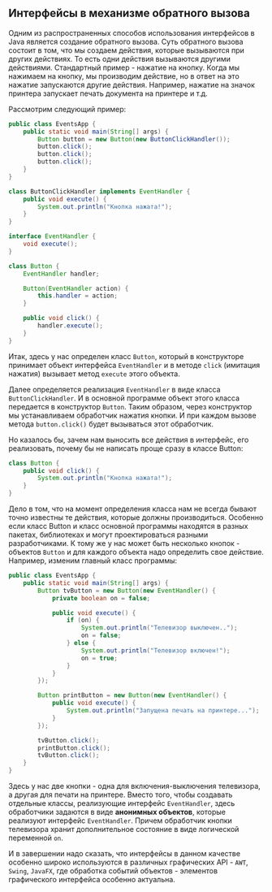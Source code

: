 ## Интерфейсы в механизме обратного вызова
Одним из распространенных способов использования интерфейсов в Java является создание обратного вызова. Суть обратного вызова состоит в том, что мы создаем действия, которые вызываются при других действиях. То есть одни действия вызываются другими действиями. Стандартный пример - нажатие на кнопку. Когда мы нажимаем на кнопку, мы производим действие, но в ответ на это нажатие запускаются другие действия. Например, нажатие на значок принтера запускает печать документа на принтере и т.д.

Рассмотрим следующий пример:
```java
public class EventsApp {
    public static void main(String[] args) {
        Button button = new Button(new ButtonClickHandler());
        button.click();
        button.click();
        button.click();
    }
}

class ButtonClickHandler implements EventHandler {
    public void execute() {
        System.out.println("Кнопка нажата!");
    }
}

interface EventHandler {
    void execute();
}

class Button {
    EventHandler handler;

    Button(EventHandler action) {
        this.handler = action;
    }

    public void click() {
        handler.execute();
    }
}
```

Итак, здесь у нас определен класс `Button`, который в конструкторе принимает объект интерфейса `EventHandler` и в методе `click` (имитация нажатия) вызывает метод `execute` этого объекта.

Далее определяется реализация `EventHandler` в виде класса `ButtonClickHandler`. И в основной программе объект этого класса передается в конструктор `Button`. Таким образом, через конструктор мы устанавливаем обработчик нажатия кнопки. И при каждом вызове метода `button.click()` будет вызываться этот обработчик.

Но казалось бы, зачем нам выносить все действия в интерфейс, его реализовать, почему бы не написать проще сразу в классе Button:
```java
class Button {
    public void click() {
        System.out.println("Кнопка нажата!");
    }
}
```
Дело в том, что на момент определения класса нам не всегда бывают точно известны те действия, которые должны производиться. Особенно если класс Button и класс основной программы находятся в разных пакетах, библиотеках и могут проектироваться разными разработчиками. К тому же у нас может быть несколько кнопок - объектов `Button` и для каждого объекта надо определить свое действие. Например, изменим главный класс программы:
```java
public class EventsApp {
    public static void main(String[] args) {
        Button tvButton = new Button(new EventHandler() {
            private boolean on = false;

            public void execute() {
                if (on) {
                    System.out.println("Телевизор выключен..");
                    on = false;
                } else {
                    System.out.println("Телевизор включен!");
                    on = true;
                }
            }
        });

        Button printButton = new Button(new EventHandler() {
            public void execute() {
                System.out.println("Запущена печать на принтере...");
            }
        });

        tvButton.click();
        printButton.click();
        tvButton.click();
    }
}
```

Здесь у нас две кнопки - одна для включения-выключения телевизора, а другая для печати на принтере. Вместо того, чтобы создавать отдельные классы, реализующие интерфейс `EventHandler`, здесь обработчики задаются в виде **анонимных объектов**, которые реализуют интерфейс `EventHandler`. Причем обработчик кнопки телевизора хранит дополнительное состояние в виде логической переменной `on`.

И в завершении надо сказать, что интерфейсы в данном качестве особенно широко используются в различных графических API - `AWT`, `Swing`, `JavaFX`, где обработка событий объектов - элементов графического интерфейса особенно актуальна.